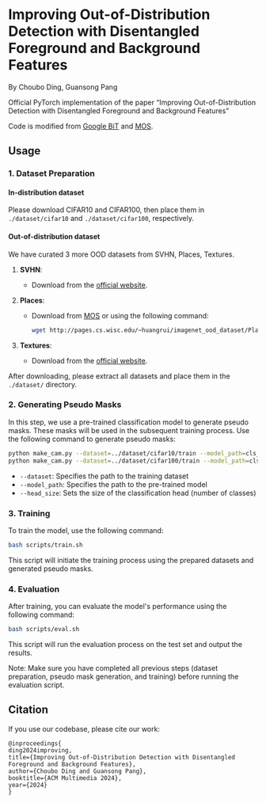 # Improving Out-of-Distribution Detection with Disentangled Foreground and Background Features
By Choubo Ding, Guansong Pang

Official PyTorch implementation of the paper “Improving Out-of-Distribution Detection with Disentangled Foreground and Background Features”

Code is modified from [Google BiT](https://github.com/google-research/big_transfer) and
[MOS](https://github.com/deeplearning-wisc/large_scale_ood).

## Usage

### 1. Dataset Preparation

#### In-distribution dataset

Please download CIFAR10 and CIFAR100, then place them in
`./dataset/cifar10` and  `./dataset/cifar100`, respectively.

#### Out-of-distribution dataset

We have curated 3 more OOD datasets from SVHN, Places, Textures.


1. **SVHN**:
   - Download from the [official website](http://ufldl.stanford.edu/housenumbers/).

2. **Places**:
   - Download from [MOS](https://github.com/deeplearning-wisc/large_scale_ood) or using the following command:
     ```bash
     wget http://pages.cs.wisc.edu/~huangrui/imagenet_ood_dataset/Places.tar.gz
     ```

3. **Textures**:
   - Download from the [official website](https://www.robots.ox.ac.uk/~vgg/data/dtd/).

After downloading, please extract all datasets and place them in the `./dataset/` directory. 

### 2. Generating Pseudo Masks

In this step, we use a pre-trained classification model to generate pseudo masks. These masks will be used in the subsequent training process. Use the following command to generate pseudo masks:

```bash
python make_cam.py --dataset=../dataset/cifar10/train --model_path=cls_pretrained_models/cifar10.pth.tar --head_size=10
python make_cam.py --dataset=../dataset/cifar100/train --model_path=cls_pretrained_models/cifar100.pth.tar --head_size=100
```
- `--dataset`: Specifies the path to the training dataset
- `--model_path`: Specifies the path to the pre-trained model
- `--head_size`: Sets the size of the classification head (number of classes)

### 3. Training

To train the model, use the following command:

```bash
bash scripts/train.sh
```
This script will initiate the training process using the prepared datasets and generated pseudo masks.

### 4. Evaluation
After training, you can evaluate the model's performance using the following command:
```bash
bash scripts/eval.sh
```
This script will run the evaluation process on the test set and output the results.

Note: Make sure you have completed all previous steps (dataset preparation, pseudo mask generation, and training) before running the evaluation script.

## Citation

If you use our codebase, please cite our work:
```
@inproceedings{
ding2024improving,
title={Improving Out-of-Distribution Detection with Disentangled Foreground and Background Features},
author={Choubo Ding and Guansong Pang},
booktitle={ACM Multimedia 2024},
year={2024}
}
```